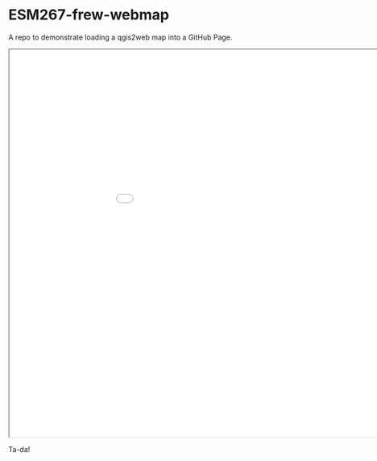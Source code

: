 # ESM267-frew-webmap

A repo to demonstrate loading a qgis2web map into a GitHub Page.

<iframe src="mydemomap/index.html" width=1024 height=768></iframe>

Ta-da!
